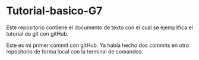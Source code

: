 # Tutorial-basico-G7
Este repositorio contiene el documento de texto con el cual se ejemplifica el tutorial de git con gitHub.

Este es mi primer commit con gitHub. Ya había hecho dos commits en otro repositorio de forma local con la terminal de comandos.
